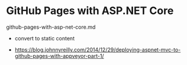 # GitHub Pages with ASP.NET Core

github-pages-with-asp-net-core.md

*   convert to static content

*   https://blog.johnnyreilly.com/2014/12/29/deploying-aspnet-mvc-to-github-pages-with-appveyor-part-1/
